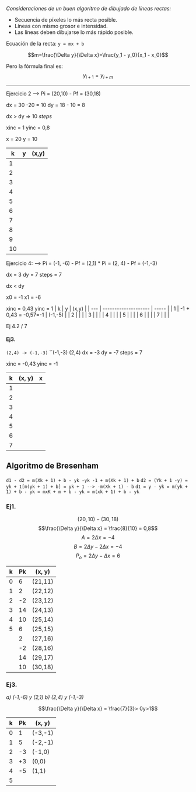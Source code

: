 
*Consideraciones de un buen algoritmo de dibujado de líneas rectas:*
* Secuencia de píxeles lo más recta posible.
* Líneas con mismo grosor e intensidad.
* Las líneas deben dibujarse lo más rápido posible. 

Ecuación de la recta: ``y = mx + b`` 

$$m=\frac{\Delta y}{\Delta x}=\frac{y_1 - y_0}{x_1 - x_0}$$

Pero la fórmula final es:
$$y_{i+1} = y_{i + m}$$

----
Ejercicio 2 --> Pi = (20,10) - Pf = (30,18)

dx = 30 -20 = 10
dy = 18 - 10 = 8

dx > dy => 10 *steps*

xinc = 1
yinc = 0,8

x = 20
y = 10

| k   | y   | (x,y) |
| --- | --- | ----- |
| 1   |     |       |
| 2   |     |       |
| 3   |     |       |
| 4   |     |       |
| 5   |     |       |
| 6   |     |       |
| 7   |     |       |
| 8   |     |       |
| 9   |     |       |
| 10  |     |       |


Ejercicio 4:
--> Pi = (-1, -6) - Pf = (2,1) * Pi = (2, 4) - Pf = (-1,-3)

dx = 3
dy = 7
steps = 7

dx < dy 

x0 = -1
x1 = -6

xinc = 0,43
yinc = 1
| k   | y                    | (x,y) |
| --- | -------------------- | ----- |
| 1   | -1 + 0,43 = -0,57=-1 |  (-1,-5)     |
| 2   |                      |       |
| 3   |                      |       |
| 4   |                      |       |
| 5   |                      |       |
| 6   |                      |       |
| 7   |                      |       |

Ej 4.2 / 7

#### Ej3.

``(2,4) -> (-1,-3)``
``(-1,-3) (2,4)
dx = -3
dy = -7
	steps = 7

xinc = -0,43
yinc = -1

| k   | (x, y) | x   |
| --- | ----- | --- |
| 1   |       |     |
| 2   |       |     |
| 3   |       |     |
| 4   |       |     |
| 5   |       |     |
| 6   |       |     |
| 7   |       ||

## Algoritmo de Bresenham

``d1 - d2 = m(Xk + 1) + b - yk -yk -1 + m(Xk + 1) + b``
``d2 = (Yk + 1 -y) = yk + 1[m(yk + 1) + b] = yk + 1 --> -m(Xk + 1) - b``
``d1 = y - yk = m(yk + 1) + b - yk = mxK + m + b - yk = m(xk + 1) + b - yk``

### Ej1.

$$(20, 10) - (30,18)$$
$$\frac{\Delta y}{\Delta x} = \frac{8}{10} = 0,8$$
$$ A =2\Delta x = -4$$
$$ B =2\Delta y-2 \Delta x = -4$$
$$ P_o =2\Delta y-\Delta x = 6$$

| k   | Pk  | (x, y)  |
| --- | --- | ------- |
| 0   | 6   | (21,11) |
| 1   | 2   | (22,12) |
| 2   | -2  | (23,12) |
| 3   | 14  | (24,13) |
| 4   | 10  | (25,14) |
| 5   | 6   | (25,15) |
|     | 2   | (27,16)        |
|     | -2  | (28,16)        |
|     | 14  |  (29,17)       |
|     |  10   |  (30,18)       |

### Ej3.
*a) (-1,-6) y (2,1)
b) (2,4) y (-1,-3)*

$$\frac{\Delta y}{\Delta x} = \frac{7}{3}> 0y>1$$

| k   | Pk  | (x, y)  |
| --- | --- | ------- |
| 0   | 1   | (-3,-1) |
| 1   |  5   |  (-2,-1)       |
| 2   |   -3  | (-1,0)        |
| 3   | +3    | (0,0)        |
| 4   |  -5   |  (1,1)       |
|  5   |     |         |

